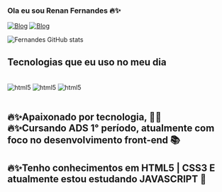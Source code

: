 ### Ola eu sou Renan Fernandes 🔥✨

[![Blog](https://img.shields.io/badge/GitHub-100000?style=for-the-badge&logo=github&logoColor=white)](https://github.com/RenanFenandes)
[![Blog](https://img.shields.io/badge/LinkedIn-0077B5?style=for-the-badge&logo=linkedin&logoColor=white
)](https://www.linkedin.com/in/renanfernandess/)

![Fernandes GitHub stats](https://github-readme-stats.vercel.app/api?username=RenanFernandes&show_icons=true&theme=cobalt)


## Tecnologias que eu uso no meu dia 

<div style="display: inline_block"> <br/>
<img align="center" alt="html5" src=" https://img.shields.io/badge/HTML5-E34F26?style=for-the-badge&logo=html5&logoColor=white"/>
<img align="center" alt="html5" src="https://img.shields.io/badge/CSS3-1572B6?style=for-the-badge&logo=css3&logoColor=white"/>
<img align="center" alt="html5" src="https://img.shields.io/badge/JavaScript-323330?style=for-the-badge&logo=javascript&logoColor=F7DF1E"/>
</div> <br/>

## 🔥✨Apaixonado por tecnologia, 🧑‍💻<br> 🔥✨Cursando ADS 1° período, atualmente com foco no desenvolvimento front-end 📚 <br>
##  🔥✨Tenho conhecimentos em HTML5 | CSS3 E atualmente estou estudando JAVASCRIPT 📕
